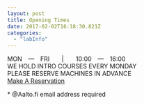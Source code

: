 ```yaml
---
layout: post
title: Opening Times
date: 2017-02-02T16:18:30.821Z
categories:
  - "labInfo"
---
```


<div class="info--contact-times">
  MON&emsp;—&emsp;FRI&emsp;&emsp;|&emsp;&emsp;10:00&emsp;—&emsp;16:00
</div>

<div class="info--contact-text">
  WE HOLD INTRO COURSES EVERY MONDAY<br/>
  PLEASE RESERVE MACHINES IN ADVANCE
</div>

<div class="info--contact-button">
  <a href="mailto:fablab@aalto.fi" class="shadow">Make A Reservation</a>
  <p>* @Aalto.fi email address required</p>
</div>
